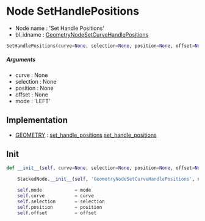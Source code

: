 # Node SetHandlePositions

- Node name : 'Set Handle Positions'
- bl_idname : [GeometryNodeSetCurveHandlePositions](https://docs.blender.org/api/current/bpy.types.GeometryNodeSetCurveHandlePositions.html)


``` python
SetHandlePositions(curve=None, selection=None, position=None, offset=None, mode='LEFT', node_label=None, node_color=None)
```
##### Arguments

- curve : None
- selection : None
- position : None
- offset : None
- mode : 'LEFT'

## Implementation

- [GEOMETRY](/docs/GeoNodes/GEOMETRY.md) : [set_handle_positions](/docs/GeoNodes/GEOMETRY.md#set_handle_positions) [set_handle_positions](/docs/GeoNodes/GEOMETRY.md#set_handle_positions)

## Init

``` python
def __init__(self, curve=None, selection=None, position=None, offset=None, mode='LEFT', node_label=None, node_color=None):

    StackedNode.__init__(self, 'GeometryNodeSetCurveHandlePositions', node_label=node_label, node_color=node_color)

    self.mode            = mode
    self.curve           = curve
    self.selection       = selection
    self.position        = position
    self.offset          = offset
```
